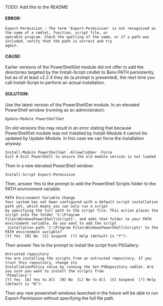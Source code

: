 TODO: Add this to the README

<h4>ERROR:</h4>

    Export-Permission : The term 'Export-Permission' is not recognized as the name of a cmdlet, function, script file, or
    operable program. Check the spelling of the name, or if a path was included, verify that the path is correct and try
    again.

<h4>CAUSE:</h4>

Earlier versions of the PowerShellGet module did not offer to add the directories targeted by the Install-Script cmdlet to $env:PATH persistently, but as of at least v2.2.4 they do (a prompt is presented), the next time you call Install-Script to perform an actual installation.

<h4>SOLUTION:</h4>

Use the latest version of the PowerShellGet module.  In an elevated PowerShell window (running as an administrator):

    Update-Module PowerShellGet

On old versions this may result in an error stating that because PowerShellGet module was not installed by Install-Module it cannot be updated by Update-Module.  In this case we can force the installation anyway:

    Install-Module PowerShellGet -AllowClobber -Force
    Exit # Exit PowerShell to ensure the old module version is not loaded

Then in a new elevated PowerShell window:

    Install-Script Export-Permission

Then, answer Yes to the prompt to add the PowerShell Scripts folder to the PATH environment variable:

    PATH Environment Variable Change
    Your system has not been configured with a default script installation path yet, which means you can only run a script
    by specifying the full path to the script file. This action places the script into the folder 'C:\Program
    Files\WindowsPowerShell\Scripts', and adds that folder to your PATH environment variable. Do you want to add the script
     installation path 'C:\Program Files\WindowsPowerShell\Scripts' to the PATH environment variable?
    [Y] Yes  [N] No  [S] Suspend  [?] Help (default is "Y"):

Then answer Yes to the prompt to install the script from PSGallery:

    Untrusted repository
    You are installing the scripts from an untrusted repository. If you trust this repository, change its
    InstallationPolicy value by running the Set-PSRepository cmdlet. Are you sure you want to install the scripts from
    'PSGallery'?
    [Y] Yes  [A] Yes to All  [N] No  [L] No to All  [S] Suspend  [?] Help (default is "N"):

Then any new powershell windows launched in the future will be able to run Export-Permission without specifying the full file path.
